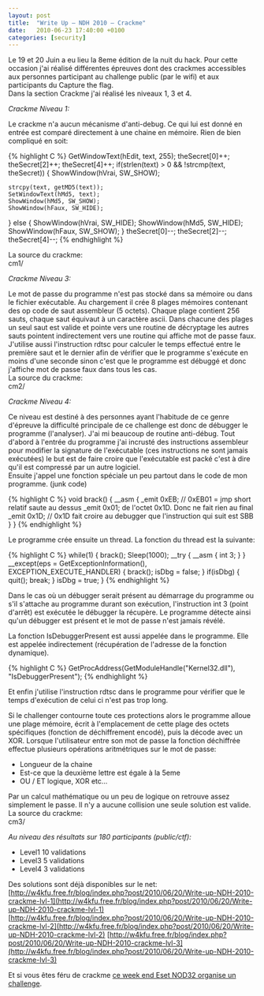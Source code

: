```yaml
---
layout: post
title:  "Write Up – NDH 2010 – Crackme"
date:   2010-06-23 17:40:00 +0100
categories: [security]
---
```

Le 19 et 20 Juin a eu lieu la 8eme édition de la nuit du hack. Pour cette occasion j'ai réalisé différentes épreuves dont des crackmes accessibles aux personnes participant au challenge public (par le wifi) et aux participants du Capture the flag.  
Dans la section Crackme j'ai réalisé les niveaux 1, 3 et 4.

_Crackme Niveau 1:_

Le crackme n'a aucun mécanisme d'anti-debug. Ce qui lui est donné en entrée est comparé directement à une chaine en mémoire. Rien de bien compliqué en soit:

{% highlight C %}
GetWindowText(hEdit, text, 255);
theSecret[0]++;
theSecret[2]++;
theSecret[4]++;
if(strlen(text) > 0 && !strcmp(text, theSecret)) {
    ShowWindow(hVrai, SW_SHOW);

    strcpy(text, getMD5(text));
    SetWindowText(hMd5, text);
    ShowWindow(hMd5, SW_SHOW);
    ShowWindow(hFaux, SW_HIDE);
} else {
    ShowWindow(hVrai, SW_HIDE);
    ShowWindow(hMd5, SW_HIDE);
    ShowWindow(hFaux, SW_SHOW);
}
theSecret[0]--;
theSecret[2]--;
theSecret[4]--;
{% endhighlight %}

La source du crackme:  
cm1/

_Crackme Niveau 3:_

Le mot de passe du programme n'est pas stocké dans sa mémoire ou dans le fichier exécutable. Au chargement il crée 8 plages mémoires contenant des op code de saut assembleur (5 octets). Chaque plage contient 256 sauts, chaque saut équivaut à un caractère ascii. Dans chacune des plages un seul saut est valide et pointe vers une routine de décryptage les autres sauts pointent indirectement vers une routine qui affiche mot de passe faux.  
J'utilise aussi l'instruction rdtsc pour calculer le temps effectué entre le première saut et le dernier afin de vérifier que le programme s'exécute en moins d'une seconde sinon c'est que le programme est débuggé et donc j'affiche mot de passe faux dans tous les cas.  
La source du crackme:  
cm2/

_Crackme Niveau 4:_

Ce niveau est destiné à des personnes ayant l'habitude de ce genre d'épreuve la difficulté principale de ce challenge est donc de débugger le programme (l'analyser). J'ai mi beaucoup de routine anti-débug. Tout d'abord à l'entrée du programme j'ai incrusté des instructions assembleur pour modifier la signature de l'exécutable (ces instructions ne sont jamais exécutées) le but est de faire croire que l'exécutable est packé c'est à dire qu'il est compressé par un autre logiciel.  
Ensuite j'appel une fonction spéciale un peu partout dans le code de mon programme. (junk code)

{% highlight C %}
void brack() {
    __asm {
        _emit 0xEB;  // 0xEB01 = jmp short relatif saute au dessus
        _emit 0x01;  de l'octet 0x1D. Donc ne fait rien au final
        _emit 0x1D;  // 0x1D fait croire au debugger que l'instruction qui suit est SBB
    }
}
{% endhighlight %}

Le programme crée ensuite un thread. La fonction du thread est la suivante:

{% highlight C %}
while(1) {
    brack();
    Sleep(1000);
    __try {
        __asm {
            int 3;
        }
    }
    __except(eps = GetExceptionInformation(), EXCEPTION_EXECUTE_HANDLER) {
        brack();
        isDbg = false;
    }
    if(isDbg) {
        quit();
        break;
    }
    isDbg = true;
}
{% endhighlight %}

Dans le cas où un débugger serait présent au démarrage du programme ou s'il s'attache au programme durant son exécution, l'instruction int 3 (point d'arrêt) est exécutée le débugger la récupère. Le programme détecte ainsi qu'un débugger est présent et le mot de passe n'est jamais révélé.

La fonction IsDebuggerPresent est aussi appelée dans le programme. Elle est appelée indirectement (récupération de l'adresse de la fonction dynamique).

{% highlight C %}
GetProcAddress(GetModuleHandle("Kernel32.dll"), "IsDebuggerPresent");
{% endhighlight %}

Et enfin j'utilise l'instruction rdtsc dans le programme pour vérifier que le temps d'exécution de celui ci n'est pas trop long.

Si le challenger contourne toute ces protections alors le programme alloue une plage mémoire, écrit à l'emplacement de cette plage des octets spécifiques (fonction de déchiffrement encodé), puis la décode avec un XOR. Lorsque l'utilisateur entre son mot de passe la fonction déchiffrée effectue plusieurs opérations aritmétriques sur le mot de passe:
* Longueur de la chaine
* Est-ce que la deuxième lettre est égale à la 5eme
* OU / ET logique, XOR etc...

Par un calcul mathématique ou un peu de logique on retrouve assez simplement le passe. Il n'y a aucune collision une seule solution est valide.  
La source du crackme:  
cm3/

_Au niveau des résultats sur 180 participants (public/ctf):_
* Level1 10 validations
* Level3 5 validations
* Level4 3 validations

Des solutions sont déjà disponibles sur le net:  
[http://w4kfu.free.fr/blog/index.php?post/2010/06/20/Write-up-NDH-2010-crackme-lvl-1](http://w4kfu.free.fr/blog/index.php?post/2010/06/20/Write-up-NDH-2010-crackme-lvl-1)  
[http://w4kfu.free.fr/blog/index.php?post/2010/06/20/Write-up-NDH-2010-crackme-lvl-2](http://w4kfu.free.fr/blog/index.php?post/2010/06/20/Write-up-NDH-2010-crackme-lvl-2)
[http://w4kfu.free.fr/blog/index.php?post/2010/06/20/Write-up-NDH-2010-crackme-lvl-3](http://w4kfu.free.fr/blog/index.php?post/2010/06/20/Write-up-NDH-2010-crackme-lvl-3)

Et si vous êtes féru de crackme [ce week end Eset NOD32 organise un challenge](www.crackme.fr).
